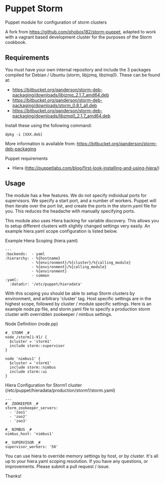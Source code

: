 Puppet Storm
==============================================================

Puppet module for configuration of storm clusters

A fork from <https://github.com/phobos182/storm-puppet>, adapted to work with a vagrant based development cluster for the purposes of the Storm cookbook.

Requirements
------------
You must have your own internal repository and include the 3 packages
compiled for Debian / Ubuntu (storm, libjzmq, libzmq0). These can be found at:

* <https://bitbucket.org/qanderson/storm-deb-packaging/downloads/libjzmq_2.1.7_amd64.deb>
* <https://bitbucket.org/qanderson/storm-deb-packaging/downloads/storm_0.8.1_all.deb>
* <https://bitbucket.org/qanderson/storm-deb-packaging/downloads/libzmq0_2.1.7_amd64.deb>

Install these using the following command:

	dpkg -i [XXX.deb]
	
More information is available from: <https://bitbucket.org/qanderson/storm-deb-packaging> 

Puppet requirements

* Hiera (<http://puppetlabs.com/blog/first-look-installing-and-using-hiera/>)

Usage
-----

The module has a few features. We do not specify individual ports for supervisors. We specify a start port, and a number of workers. Puppet will then iterate over the port list, and create the ports in the storm.yaml file for you. This reduces the headache with manually specifying ports. 

This module also uses Hiera backing for variable discovery. This allows you to setup different clusters with slightly changed settings very easily. An example hiera.yaml scope configuration is listed below.

Example Hiera Scoping (hiera.yaml)

    ---
    :backends:  - yaml
    :hierarchy: - %{hostname}
                - %{environment}/%{cluster}/%{calling_module}
                - %{environment}/%{calling_module}
                - %{environment}
                - common
    :yaml:
      :datadir: '/etc/puppet/hieradata'

With this scoping you should be able to setup Storm clusters by environment, and arbitrary 'cluster' tag. Host specific settings are in the highest scope, followed by cluster / module specific settings. Here is an example node.pp file, and storm.yaml file to specify a production storm cluster with overridden zookeeper / nimbus settings.

Node Definition (node.pp)

    #_ STORM _#
    node /storm[1-9]/ {
      $cluster = 'storm1'
      include storm::supervisor
    }
    
    node 'nimbus1' {
      $cluster = 'storm1'
      include storm::nimbus
      include storm::ui
    }

Hiera Configuration for Storm1 cluster (/etc/puppet/hieradata/production/storm1/storm.yaml)

    ---
    #_ ZOOKEEPER _#
    storm_zookeeper_servers:
      - 'zoo1'
      - 'zoo2'
      - 'zoo3'
    
    #_ NIMBUS _#
    nimbus_host: 'nimbus1'
    
    #_ SUPERVISOR _#
    supervisor_workers: '50'

You can use hiera to override memory settings by host, or by cluster. It's all up to your hiera.yaml scoping resolution. If you have any questions, or improvements. Please submit a pull request / issue.

Thanks!
